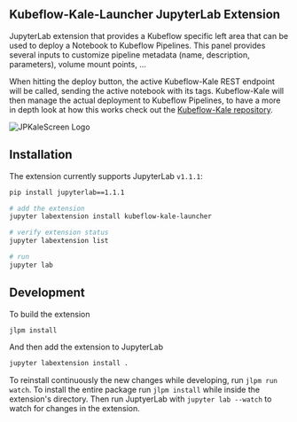 ## Kubeflow-Kale-Launcher JupyterLab Extension

JupyterLab extension that provides a Kubeflow specific left area that can be used to deploy a Notebook to Kubeflow Pipelines. This panel provides several inputs to customize pipeline metadata (name, description, parameters), volume mount points, ...

When hitting the deploy button, the active Kubeflow-Kale REST endpoint will be called, sending the active notebook with its tags. Kubeflow-Kale will then manage the actual deployment to Kubeflow Pipelines, to have a more in depth look at how this works check out the [Kubeflow-Kale repository](http://github.com/kubeflow-kale/kale).

![JPKaleScreen Logo](https://raw.githubusercontent.com/kubeflow-kale/jupyterlab-kubeflow-kale/master/docs/imgs/jp-kale.png)

## Installation

The extension currently supports JupyterLab `v1.1.1`:

```bash
pip install jupyterlab==1.1.1

# add the extension
jupyter labextension install kubeflow-kale-launcher

# verify extension status
jupyter labextension list

# run
jupyter lab
```

## Development

To build the extension

```bash
jlpm install
```

And then add the extension to JupyterLab

```bash
jupyter labextension install .
```


To reinstall continuously the new changes while developing, run `jlpm run watch`. To install the entire package run `jlpm install` while inside the extension's directory. Then run JuptyerLab with `jupyter lab --watch` to watch for changes in the extension.